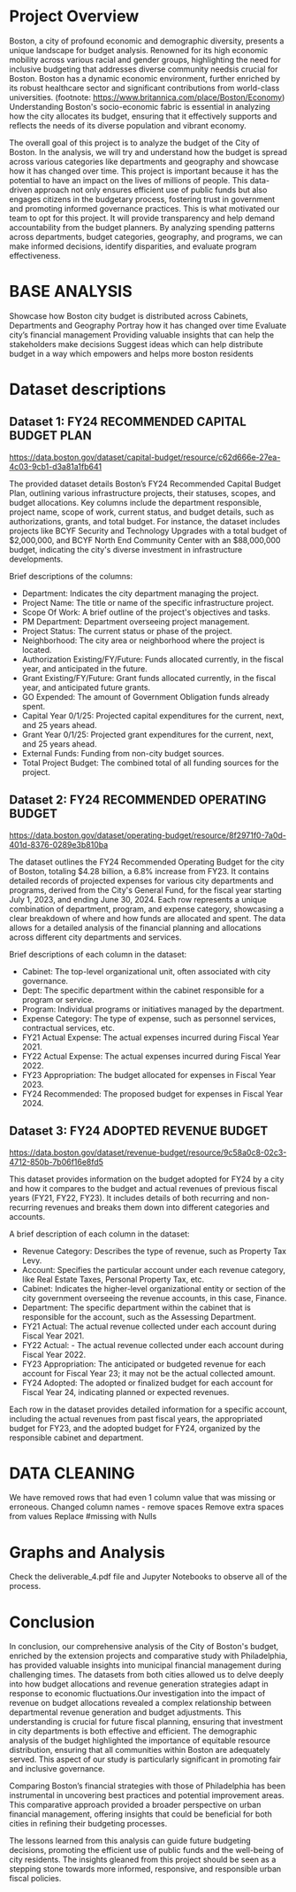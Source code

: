 # Project Overview
Boston, a city of profound economic and demographic diversity, presents a unique landscape for budget analysis. Renowned for its high economic mobility across various racial and gender groups, highlighting the need for inclusive budgeting that addresses diverse community needs​​ is crucial for Boston. Boston has a dynamic economic environment, further enriched by its robust healthcare sector and significant contributions from world-class universities​​. (footnote: https://www.britannica.com/place/Boston/Economy) Understanding Boston's socio-economic fabric is essential in analyzing how the city allocates its budget, ensuring that it effectively supports and reflects the needs of its diverse population and vibrant economy.

The overall goal of this project is to analyze the budget of the City of Boston. In the analysis, we will try and understand how the budget is spread across various categories like departments and geography and showcase how it has changed over time.
This project is important because it has the potential to have an impact on the lives of millions of people. This data-driven approach not only ensures efficient use of public funds but also engages citizens in the budgetary process, fostering trust in government and promoting informed governance practices.
This is what motivated our team to opt for this project. It will provide transparency and help demand accountability from the budget planners. By analyzing spending patterns across departments, budget categories, geography, and programs, we can make informed decisions, identify disparities, and evaluate program effectiveness.

# BASE  ANALYSIS
Showcase how Boston city budget is distributed across Cabinets, Departments and Geography 
Portray how it has changed over time 
Evaluate city’s financial management 
Providing valuable insights that can help the stakeholders make decisions 
Suggest ideas which can help distribute budget in a way which empowers and helps more boston residents


# Dataset descriptions 

## Dataset 1: FY24 RECOMMENDED CAPITAL BUDGET PLAN
https://data.boston.gov/dataset/capital-budget/resource/c62d666e-27ea-4c03-9cb1-d3a81a1fb641

The provided dataset details Boston’s FY24 Recommended Capital Budget Plan, outlining various infrastructure projects, their statuses, scopes, and budget allocations. Key columns include the department responsible, project name, scope of work, current status, and budget details, such as authorizations, grants, and total budget. For instance, the dataset includes projects like BCYF Security and Technology Upgrades with a total budget of $2,000,000, and BCYF North End Community Center with an $88,000,000 budget, indicating the city's diverse investment in infrastructure developments.
 
Brief descriptions of the columns:
* Department: Indicates the city department managing the project.
* Project Name: The title or name of the specific infrastructure project.
* Scope Of Work: A brief outline of the project's objectives and tasks.
* PM Department: Department overseeing project management.
* Project Status: The current status or phase of the project.
* Neighborhood: The city area or neighborhood where the project is located.
* Authorization Existing/FY/Future: Funds allocated currently, in the fiscal year, and anticipated in the future.
* Grant Existing/FY/Future: Grant funds allocated currently, in the fiscal year, and anticipated future grants.
* GO Expended: The amount of Government Obligation funds already spent.
* Capital Year 0/1/25: Projected capital expenditures for the current, next, and 25 years ahead.
* Grant Year 0/1/25: Projected grant expenditures for the current, next, and 25 years ahead.
* External Funds: Funding from non-city budget sources.
* Total Project Budget: The combined total of all funding sources for the project.
 
 
## Dataset 2: FY24 RECOMMENDED OPERATING BUDGET
https://data.boston.gov/dataset/operating-budget/resource/8f2971f0-7a0d-401d-8376-0289e3b810ba
 
The dataset outlines the FY24 Recommended Operating Budget for the city of Boston, totaling $4.28 billion, a 6.8% increase from FY23. It contains detailed records of projected expenses for various city departments and programs, derived from the City's General Fund, for the fiscal year starting July 1, 2023, and ending June 30, 2024. Each row represents a unique combination of department, program, and expense category, showcasing a clear breakdown of where and how funds are allocated and spent. The data allows for a detailed analysis of the financial planning and allocations across different city departments and services.
 
Brief descriptions of each column in the dataset:
* Cabinet: The top-level organizational unit, often associated with city governance.
* Dept: The specific department within the cabinet responsible for a program or service.
* Program: Individual programs or initiatives managed by the department.
* Expense Category: The type of expense, such as personnel services, contractual services, etc.
* FY21 Actual Expense: The actual expenses incurred during Fiscal Year 2021.
* FY22 Actual Expense: The actual expenses incurred during Fiscal Year 2022.
* FY23 Appropriation: The budget allocated for expenses in Fiscal Year 2023.
* FY24 Recommended: The proposed budget for expenses in Fiscal Year 2024.

## Dataset 3: ​​FY24 ADOPTED REVENUE BUDGET
https://data.boston.gov/dataset/revenue-budget/resource/9c58a0c8-02c3-4712-850b-7b06f16e8fd5

This dataset provides information on the budget adopted for FY24 by a city and how it compares to the budget and actual revenues of previous fiscal years (FY21, FY22, FY23). It includes details of both recurring and non-recurring revenues and breaks them down into different categories and accounts.
 
A brief description of each column in the  dataset:
 
* Revenue Category: Describes the type of revenue, such as Property Tax Levy.
* Account: Specifies the particular account under each revenue category, like Real Estate Taxes, Personal Property Tax, etc. 
* Cabinet: Indicates the higher-level organizational entity or section of the city government overseeing the revenue accounts, in this case, Finance.
* Department: The specific department within the cabinet that is responsible for the account, such as the Assessing Department.
* FY21 Actual: The actual revenue collected under each account during Fiscal Year 2021. 
* FY22 Actual:  - The actual revenue collected under each account during Fiscal Year 2022.
* FY23 Appropriation: The anticipated or budgeted revenue for each account for Fiscal Year 23; it may not be the actual collected amount.
* FY24 Adopted: The adopted or finalized budget for each account for Fiscal Year 24, indicating planned or expected revenues.
 
Each row in the dataset provides detailed information for a specific account, including the actual revenues from past fiscal years, the appropriated budget for FY23, and the adopted budget for FY24, organized by the responsible cabinet and department.

# DATA CLEANING 
We have removed rows that had even 1 column value that was missing or erroneous. 
Changed column names - remove spaces 
Remove extra spaces from values 
Replace #missing with Nulls 

# Graphs and Analysis
Check the deliverable_4.pdf file and Jupyter Notebooks to observe all of the process.

# Conclusion

In conclusion, our comprehensive analysis of the City of Boston's budget, enriched by the extension projects and comparative study with Philadelphia, has provided valuable insights into municipal financial management during challenging times. The datasets from both cities allowed us to delve deeply into how budget allocations and revenue generation strategies adapt in response to economic fluctuations.Our investigation into the impact of revenue on budget allocations revealed a complex relationship between departmental revenue generation and budget adjustments. This understanding is crucial for future fiscal planning, ensuring that investment in city departments is both effective and efficient. The demographic analysis of the budget highlighted the importance of equitable resource distribution, ensuring that all communities within Boston are adequately served. This aspect of our study is particularly significant in promoting fair and inclusive governance.

Comparing Boston’s financial strategies with those of Philadelphia has been instrumental in uncovering best practices and potential improvement areas. This comparative approach provided a broader perspective on urban financial management, offering insights that could be beneficial for both cities in refining their budgeting processes.

The lessons learned from this analysis can guide future budgeting decisions, promoting the efficient use of public funds and the well-being of city residents. The insights gleaned from this project should be seen as a stepping stone towards more informed, responsive, and responsible urban fiscal policies.



